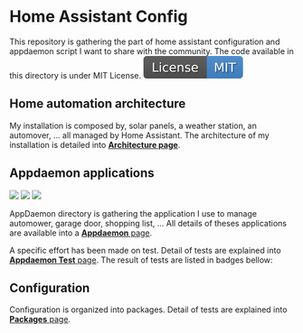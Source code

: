 # Home Assistant Config

This repository is gathering the part of home assistant configuration and appdaemon script I want to share with the community. The code available in this directory is under MIT License. <a href="LICENSE">![](images/license.svg)</a>

## Home automation architecture

My installation is composed by, solar panels, a weather station, an automover, ... all managed by Home Assistant. 
The architecture of my installation is detailed into [**Architecture page**](architecture/README.md).

## Appdaemon applications

<a href="https://xavierberger.github.io/homeassistant-config/">![](https://xavierberger.github.io/homeassistant-config/pylint.svg)</a>
<a href="https://xavierberger.github.io/homeassistant-config/">![](https://xavierberger.github.io/homeassistant-config/pytest.svg)</a>
<a href="https://xavierberger.github.io/homeassistant-config/">![](https://xavierberger.github.io/homeassistant-config/coverage.svg)</a>

AppDaemon directory is gathering the application I use to manage automower, garage door, shopping list, ... All details of theses applications are available into a [**Appdaemon** page](appdaemon/README.md).

A specific effort has been made on test. Detail of tests are explained into [**Appdaemon Test** page](appdaemon/test/README.md). The result of tests are listed in badges bellow:

## Configuration

Configuration is organized into packages. Detail of tests are explained into [**Packages** page](packages/README.md).